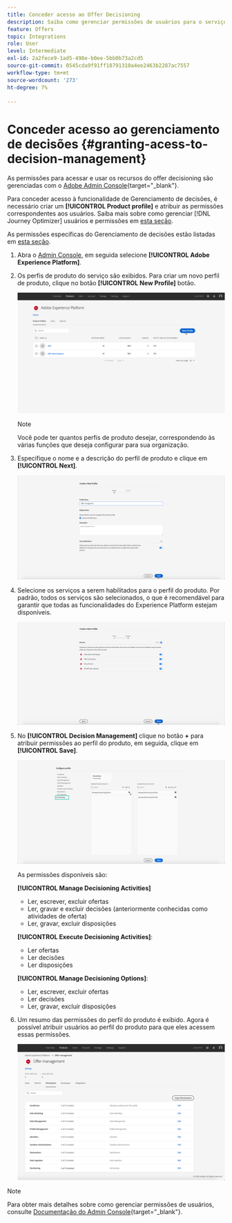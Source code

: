 ```yaml
---
title: Conceder acesso ao Offer Decisioning
description: Saiba como gerenciar permissões de usuários para o serviço Offer Decisioning via Adobe Admin Console
feature: Offers
topic: Integrations
role: User
level: Intermediate
exl-id: 2a2fece9-1ad5-498e-b0ee-5bb0b73a2cd5
source-git-commit: 0545cda9f91ff18791310a4ee2463b2287ac7557
workflow-type: tm+mt
source-wordcount: '273'
ht-degree: 7%

---
```


# Conceder acesso ao gerenciamento de decisões {#granting-acess-to-decision-management}

As permissões para acessar e usar os recursos do offer decisioning são gerenciadas com o [Adobe Admin Console](https://helpx.adobe.com/br/enterprise/managing/user-guide.html){target=&quot;_blank&quot;}.

Para conceder acesso à funcionalidade de Gerenciamento de decisões, é necessário criar um **[!UICONTROL Product profile]** e atribuir as permissões correspondentes aos usuários. Saiba mais sobre como gerenciar [!DNL Journey Optimizer] usuários e permissões em [esta seção](../../administration/permissions.md).

As permissões específicas do Gerenciamento de decisões estão listadas em [esta seção](../../administration/high-low-permissions.md#manage-decisioning).

<!--If you are a [!DNL Journey Optimizer] user leveraging the **Decision Management** functionality, you need to have the [Decision management permissions](../../administration/high-low-permissions.md#decisions-permissions) enabled to acces all related capabilities. Learn more on managing [!DNL Journey Optimizer] users and permissions in [this section](../../administration/permissions.md).

If you are an [Adobe Experience Platform](https://experienceleague.adobe.com/docs/experience-platform/landing/home.html){target="_blank"} user leveraging the **Offer Decisioning** application service, follow the steps [below](#granting-acess-to-offer-decisioning) to grant access to [!DNL Offer Decisioning].

Grant access to Offer Decisioning

The steps below only apply to **Experience Platform users** leveraging the [!DNL Offer Decisioning] service.-->

1. Abra o [Admin Console](https://helpx.adobe.com/enterprise/managing/user-guide.html), em seguida selecione **[!UICONTROL Adobe Experience Platform]**.

   <!--![](../../assets/offers_admin_console.png)-->

1. Os perfis de produto do serviço são exibidos. Para criar um novo perfil de produto, clique no botão **[!UICONTROL New Profile]** botão.

   ![](../../assets/offers_rights_productprofile.png)

   >[!NOTE]
   >
   >Você pode ter quantos perfis de produto desejar, correspondendo às várias funções que deseja configurar para sua organização.

1. Especifique o nome e a descrição do perfil de produto e clique em **[!UICONTROL Next]**.

   ![](../../assets/create-product-profile.png)

   <!--To access the product profile’s permissions, select the **[!UICONTROL Permissions]** line.-->

1. Selecione os serviços a serem habilitados para o perfil do produto. Por padrão, todos os serviços são selecionados, o que é recomendável para garantir que todas as funcionalidades do Experience Platform estejam disponíveis.

   ![](../../assets/enable-services.png)

1. No **[!UICONTROL Decision Management]** clique no botão **+** para atribuir permissões ao perfil do produto, em seguida, clique em **[!UICONTROL Save]**.

   ![](../../assets/configure-profile.png)

   As permissões disponíveis são:

   **[!UICONTROL Manage Decisioning Activities]**

   * Ler, escrever, excluir ofertas
   * Ler, gravar e excluir decisões (anteriormente conhecidas como atividades de oferta)
   * Ler, gravar, excluir disposições

   **[!UICONTROL Execute Decisioning Activities]**:

   * Ler ofertas
   * Ler decisões
   * Ler disposições

   **[!UICONTROL Manage Decisioning Options]**:

   * Ler, escrever, excluir ofertas
   * Ler decisões
   * Ler, gravar, excluir disposições



1. Um resumo das permissões do perfil do produto é exibido. Agora é possível atribuir usuários ao perfil do produto para que eles acessem essas permissões.

   ![](../../assets/product-profile-created.png)

>[!NOTE]
>
>Para obter mais detalhes sobre como gerenciar permissões de usuários, consulte [Documentação do Admin Console](https://helpx.adobe.com/enterprise/managing/user-guide.html){target=&quot;_blank&quot;}.

